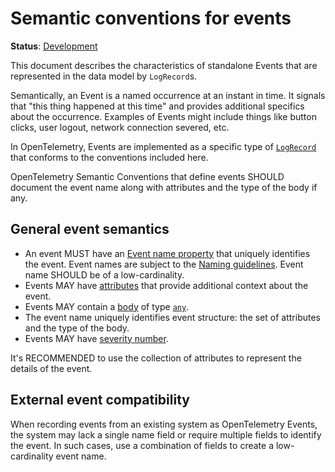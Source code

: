 <!--- Hugo front matter used to generate the website version of this page:
linkTitle: Events
aliases: [events-general]
--->

# Semantic conventions for events

**Status**: [Development][DocumentStatus]

This document describes the characteristics of standalone Events that are represented
in the data model by `LogRecord`s.

Semantically, an Event is a named occurrence at an instant in time. It signals that
"this thing happened at this time" and provides additional specifics about the occurrence.
Examples of Events might include things like button clicks, user logout,
network connection severed, etc.

In OpenTelemetry, Events are implemented as a specific type of [`LogRecord`](https://github.com/open-telemetry/opentelemetry-specification/blob/v1.49.0/specification/logs/api.md) that conforms to the conventions included here.

OpenTelemetry Semantic Conventions that define events SHOULD document the event name along
with attributes and the type of the body if any.

## General event semantics

* An event MUST have an [Event name property](https://github.com/open-telemetry/opentelemetry-specification/blob/v1.49.0/specification/logs/data-model.md#field-eventname)
  that uniquely identifies the event. Event names are subject to the [Naming guidelines](/docs/general/naming.md). Event name SHOULD be of a low-cardinality.
* Events MAY have [attributes](https://github.com/open-telemetry/opentelemetry-specification/blob/v1.49.0/specification/logs/data-model.md#field-attributes)
  that provide additional context about the event.
* Events MAY contain a [body](https://github.com/open-telemetry/opentelemetry-specification/blob/v1.49.0/specification/logs/data-model.md#field-body) of type [`any`](https://github.com/open-telemetry/opentelemetry-specification/tree/v1.49.0/specification/logs/data-model.md#type-any).
* The event name uniquely identifies event structure: the set of attributes and
  the type of the body.
* Events MAY have [severity number](https://github.com/open-telemetry/opentelemetry-specification/blob/v1.49.0/specification/logs/data-model.md#field-severitynumber).

It's RECOMMENDED to use the collection of attributes to represent the details of
the event.

<!-- Body use cases are not clear - see https://github.com/open-telemetry/semantic-conventions/issues/1651 for the context.-->

## External event compatibility

When recording events from an existing system as OpenTelemetry Events, the system
may lack a single name field or require multiple fields to identify the event.
In such cases, use a combination of fields to create a low-cardinality event name.

[DocumentStatus]: https://opentelemetry.io/docs/specs/otel/document-status
